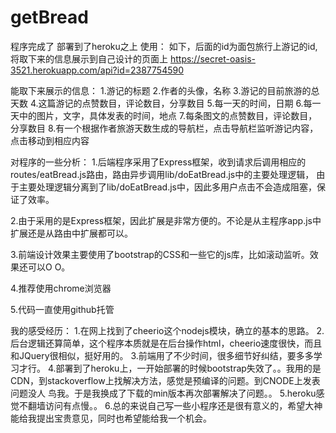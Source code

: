 getBread
========
程序完成了
部署到了heroku之上
使用：
如下，后面的id为面包旅行上游记的id,将取下来的信息展示到自己设计的页面上
https://secret-oasis-3521.herokuapp.com/api?id=2387754590


能取下来展示的信息：
1.游记的标题
2.作者的头像，名称
3.游记的目前旅游的总天数
4.这篇游记的点赞数目，评论数目，分享数目
5.每一天的时间，日期
6.每一天中的图片，文字，具体发表的时间，地点
7.每条图文的点赞数目，评论数目，分享数目
8.有一个根据作者旅游天数生成的导航栏，点击导航栏监听游记内容，点击移动到相应内容


对程序的一些分析：
1.后端程序采用了Express框架，收到请求后调用相应的routes/eatBread.js路由，路由异步调用lib/doEatBread.js中的主要处理逻辑，
由于主要处理逻辑分离到了lib/doEatBread.js中，因此多用户点击不会造成阻塞，保证了效率。

2.由于采用的是Express框架，因此扩展是非常方便的。不论是从主程序app.js中扩展还是从路由中扩展都可以。

3.前端设计效果主要使用了bootstrap的CSS和一些它的js库，比如滚动监听。效果还可以O O。

4.推荐使用chrome浏览器

5.代码一直使用github托管


我的感受经历：
1.在网上找到了cheerio这个nodejs模块，确立的基本的思路。
2.后台逻辑还算简单，这个程序本质就是在后台操作html，cheerio速度很快，而且和JQuery很相似，挺好用的。
3.前端用了不少时间，很多细节好纠结，要多多学习才行。
4.部署到了heroku上，一开始部署的时候bootstrap失效了。。我用的是CDN，到stackoverflow上找解决方法，感觉是预编译的问题。到CNODE上发表问题没人
鸟我。于是我换成了下载的min版本再次部署解决了问题。。
5.heroku感觉不翻墙访问有点慢。。
6.总的来说自己写一些小程序还是很有意义的，希望大神能给我提出宝贵意见，同时也希望能给我一个机会。


